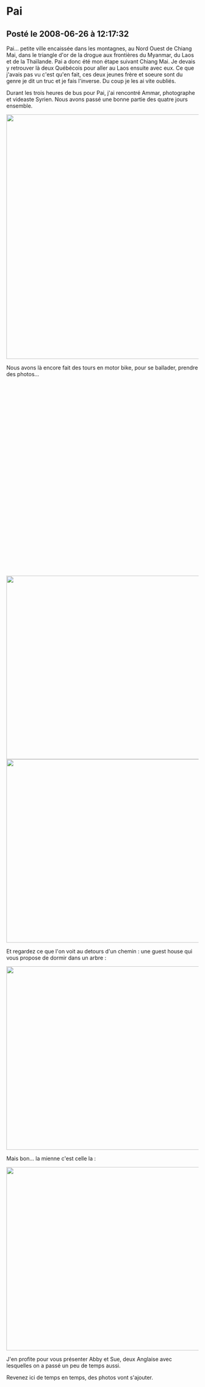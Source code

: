 # Pai
## Posté le 2008-06-26 à 12:17:32

Pai... petite ville encaissée dans les montagnes, au Nord Ouest de Chiang Mai, dans le triangle d'or de la drogue aux frontières du Myanmar, du Laos et de la Thaïlande. Pai a donc été mon étape suivant Chiang Mai. Je devais y retrouver là deux Québécois pour aller au Laos ensuite avec eux. Ce que j'avais pas vu c'est qu'en fait, ces deux jeunes frère et soeure sont du genre je dit un truc et je fais l'inverse. Du coup je les ai vite oubliés.

Durant les trois heures de bus pour Pai, j'ai rencontré Ammar, photographe et videaste Syrien. Nous avons passé une bonne partie des quatre jours ensemble.

<img src="http://dud.didoum.free.fr/picsengine/pictures/large/1214286262syiV.jpg" alt="" width="640" />

Nous avons là encore fait des tours en motor bike, pour se ballader, prendre des photos...

<div><object width="640" height="505"><param name="movie" value="http://www.dailymotion.com/swf/x5x4t5&related=1"></param><param name="allowFullScreen" value="true"></param><param name="allowScriptAccess" value="always"></param><embed src="http://www.dailymotion.com/swf/x5x4t5&related=1" type="application/x-shockwave-flash" width="640" height="505" allowFullScreen="true" allowScriptAccess="always"></embed></object></div>

<img src="http://dud.didoum.free.fr/picsengine/pictures/large/1214286159uUtC.jpg" alt="" width="640" height="480" />
<img src="http://dud.didoum.free.fr/picsengine/pictures/large/1214286138yJBp.jpg" alt="" width="640" height="480" />

Et regardez ce que l'on voit au detours d'un chemin : une guest house qui vous propose de dormir dans un arbre :

<img src="http://dud.didoum.free.fr/picsengine/pictures/large/1214471897bdDK.jpg" alt="" width="640" height="480" />

Mais bon... la mienne c'est celle la :

<img src="http://dud.didoum.free.fr/picsengine/pictures/large/1214471886LoCS.jpg" alt="" width="640" height="480" />

J'en profite pour vous présenter Abby et Sue, deux Anglaise avec lesquelles on a passé un peu de temps aussi. 

Revenez ici de temps en temps, des photos vont s'ajouter.

